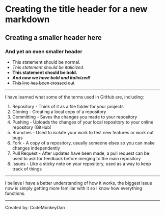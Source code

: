 # Creating the title header for a new markdown

## Creating a smaller header here

### And yet an even smaller header

- This statement should be normal.
- *This statement should be italicized.*
- **This statement should be bold.**
- ***And now we have bold and italicized!***
- ~~This line has been crossed out~~
---
I have learned what some of the terms used in GitHub are, including:
1. Repository - Think of it as a file folder for your projects
2. Cloning - Creating a local copy of a repository
3. Committing - Saves the changes you made to your repository
4. Pushing - Uploads the changes of your local repository to your online repository (GitHub)
5. Branches - Used to isolate your work to test new features or work out bugs
6. Fork - A copy of a repository, usually someone elses so you can make changes independently
7. Pull Request - After updates have been made, a pull request can be used to ask for feedback before merging to the main repository
8. Issues - Like a sticky note on your repository, used as a way to keep track of things
---
I believe I have a better understanding of how it works, the biggest issue now is simply getting more familiar with it so I know how everything functions.

---
Created by: CodeMonkeyDan
